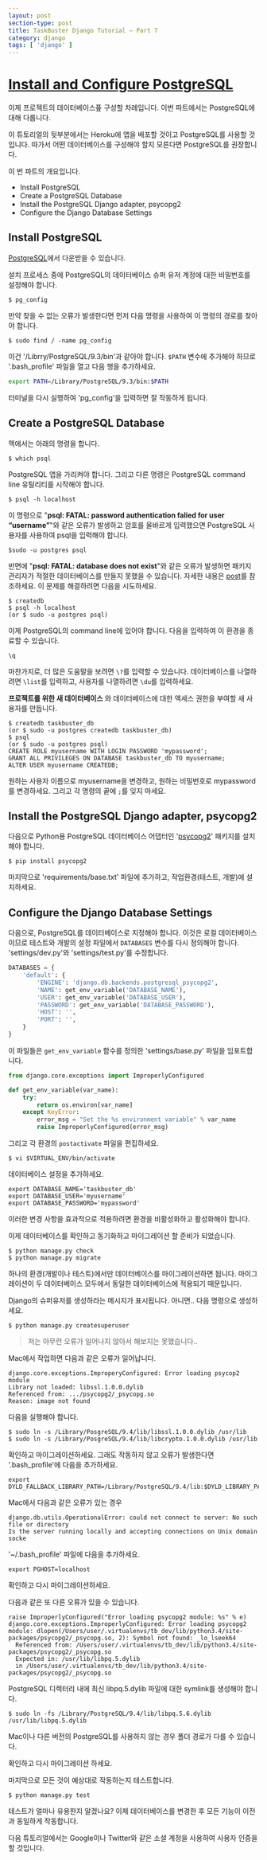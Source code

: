 ```yaml
---
layout: post
section-type: post
title: TaskBuster Django Tutorial – Part 7
category: django
tags: [ 'django' ]
---
```


# [Install and Configure PostgreSQL](http://www.marinamele.com/taskbuster-django-tutorial/install-and-configure-posgresql-for-django)

이제 프로젝트의 데이터베이스픞 구성할 차례입니다. 이번 파트에서는 PostgreSQL에 대해 다룹니다.

이 튜토리얼의 뒷부분에서는 Heroku에 앱을 배포할 것이고 PostgreSQL를 사용할 것입니다. 따가서 어떤 데이터베이스를 구성해야 할지 모른다면 PostgreSQL를 권장합니다.

이 번 파트의 개요입니다.
 - Install PostgreSQL
 - Create a PostgreSQL Database
 - Install the PostgreSQL Django adapter, psycopg2
 - Configure the Django Database Settings

## Install PostgreSQL

[PostgreSQL](https://www.postgresql.org/download/macosx/)에서 다운받을 수 있습니다.

설치 프로세스 중에 PostgreSQL의 데이터베이스 슈퍼 유저 계정에 대한 비밀번호를 설정해야 합니다.

```
$ pg_config
```

만약 찾을 수 없는 오류가 발생한다면 먼저 다음 명령을 사용하여 이 명령의 경로를 찾아야 합니다.

```
$ sudo find / -name pg_config
```

이건 '/Librry/PostgreSQL/9.3/bin'과 같아야 합니다. `$PATH` 변수에 추가해야 하므로 '.bash_profile' 파일을 열고 다음 행을 추가하세요.

```bash
export PATH=/Library/PostgreSQL/9.3/bin:$PATH
```

터미널을 다시 실행하여 'pg_config'을 입력하면 잘 작동하게 됩니다.

## Create a PostgreSQL Database

맥에서는 아래의 명령을 합니다.

```
$ which psql
```

PostgreSQL 앱을 가리켜야 합니다. 그리고 다른 명령은 PostgreSQL command line 유틸리티를 시작해야 합니다.

```
$ psql -h localhost
```

이 명령으로 "**psql: FATAL: password authentication falied for user “username”**"와 같은 오류가 발생하고 암호를 올바르게 입력했으면 PostgreSQL 사용자를 사용하여 psql을 입력해야 합니다.

```
$sudo -u postgres psql
```

반면에 "**psql: FATAL: database <user> does not exist**"와 같은 오류가 발생하면 패키지 관리자가 적절한 데이터베이스를 만들지 못했을 수 있습니다. 자세한 내용은 [post](http://stackoverflow.com/a/17936043)를 참조하세요. 이 문제를 해결하려면 다음을 시도하세요.

```
$ createdb
$ psql -h localhost
(or $ sudo -u postgres psql)
```

이제 PostgreSQL의 command line에 있어야 합니다. 다음을 입력하여 이 환경을 종료할 수 있습니다.

```
\q
```

마찬가지로, 더 많은 도움말을 보려면 `\?`를 입력할 수 있습니다. 데이터베이스를 나열하려면 `\list`를 입력하고, 사용자를 나열하려면 `\du`를 입력하세요.


**프로젝트를 위한 새 데이터베이스** 와 데이터베이스에 대한 액세스 권한을 부여할 새 사용자를 만듭니다.

```
$ createdb taskbuster_db
(or $ sudo -u postgres createdb taskbuster_db)
$ psql
(or $ sudo -u postgres psql)
CREATE ROLE myusername WITH LOGIN PASSWORD 'mypassword';
GRANT ALL PRIVILEGES ON DATABASE taskbuster_db TO myusername;
ALTER USER myusername CREATEDB;
```

원하는 사용자 이름으로 myusername을 변경하고, 원하는 비밀번호로 mypassword를 변경하세요. 그리고 각 명령의 끝에 `;`를 잊지 마세요.

## Install the PostgreSQL Django adapter, psycopg2

다음으로 Python용 PostgreSQL 데이터베이스 어댑터인 '[psycopg2](https://pypi.org/project/psycopg2/)' 패키지를 설치해야 합니다.

```
$ pip install psycopg2
```

마지막으로 'requirements/base.txt' 파일에 추가하고, 작업환경(테스트, 개발)에 설치하세요.

## Configure the Django Database Settings

다음으로, PostgreSQL를 데이터베이스로 지정해야 합니다. 이것은 로컬 데이터베이스이므로 테스트와 개발의 설정 파일에서 `DATABASES` 변수를 다시 정의해야 합니다. 'settings/dev.py'와 'settings/test.py'를 수정합니다.

```python
DATABASES = {
    'default': {
        'ENGINE': 'django.db.backends.postgresql_psycopg2',
        'NAME': get_env_variable('DATABASE_NAME'),
        'USER': get_env_variable('DATABASE_USER'),
        'PASSWORD': get_env_variable('DATABASE_PASSWORD'),
        'HOST': '',
        'PORT': '',
    }
}
```

이 파일들은 `get_env_variable` 함수를 정의한 'settings/base.py' 파일을 임포트합니다.

```python
from django.core.exceptions import ImproperlyConfigured

def get_env_variable(var_name):
    try:
        return os.environ[var_name]
    except KeyError:
        error_msg = "Set the %s environment variable" % var_name
        raise ImproperlyConfigured(error_msg)
```

그리고 각 환경의  `postactivate` 파일을 편집하세요.

```
$ vi $VIRTUAL_ENV/bin/activate
```

데이터베이스 설정을 추가하세요.

```
export DATABASE_NAME='taskbuster_db'
export DATABASE_USER='myusername'
export DATABASE_PASSWORD='mypassword'
```

이러한 변경 사항을 효과적으로 적용하려면 환경을 비활성화하고 활성화해야 합니다.

이제 데이터베이스를 확인하고 동기화하고 마이그레이션 할 준비가 되었습니다.

```
$ python manage.py check
$ python manage.py migrate
```

하나의 환경(개발이나 테스트)에서만 데이터베이스를 마이그레이션하면 됩니다. 마이그레이션이 두 데이터베이스 모두에서 동일한 데이터베이스에 적용되기 때문입니다.

Django의 슈퍼유저를 생성하라는 메시지가 표시됩니다. 아니면.. 다음 명령으로 생성하세요.

```
$ python manage.py createsuperuser
```

> 저는 아무런 오류가 일어나지 않아서 해보지는 못했습니다..

Mac에서 작업하면 다음과 같은 오류가 일어납니다.

```
django.core.exceptions.ImproperyConfigured: Error loading psycop2 module
Library not loaded: libssl.1.0.0.dylib
Referenced from: .../psycopg2/_psycopg.so
Reason: image not found
```

다음을 실행해야 합니다.

```
$ sudo ln -s /Library/PosgreSQL/9.4/lib/libssl.1.0.0.dylib /usr/lib
$ sudo ln -s /Library/PosgreSQL/9.4/lib/libcrypto.1.0.0.dylib /usr/lib
```

확인하고 마이그레이션하세요. 그래도 작동하지 않고 오류가 발생한다면 '.bash_profile'에 다음을 추가하세요.

```
export DYLD_FALLBACK_LIBRARY_PATH=/Library/PostgreSQL/9.4/lib:$DYLD_LIBRARY_PATH
```

Mac에서 다음과 같은 오류가 있는 경우

```
django.db.utils.OperationalError: could not connect to server: No such file or directory
Is the server running locally and accepting connections on Unix domain socke
```

'~/.bash_profile' 파일에 다음을 추가하세요.

```
export PGHOST=localhost
```

확인하고 다시 마이그레이션하세요.

다음과 같은 또 다른 오류가 있을 수 있습니다.

```
raise ImproperlyConfigured("Error loading psycopg2 module: %s" % e)
django.core.exceptions.ImproperlyConfigured: Error loading psycopg2 module: dlopen(/Users/user/.virtualenvs/tb_dev/lib/python3.4/site-packages/psycopg2/_psycopg.so, 2): Symbol not found: _lo_lseek64
  Referenced from: /Users/user/.virtualenvs/tb_dev/lib/python3.4/site-packages/psycopg2/_psycopg.so
  Expected in: /usr/lib/libpq.5.dylib
  in /Users/user/.virtualenvs/tb_dev/lib/python3.4/site-packages/psycopg2/_psycopg.so
```

PostgreSQL 디렉터리 내에 최신 libpq.5.dylib 파일에 대한 symlink를 생성해야 합니다.

```
$ sudo ln -fs /Library/PostgreSQL/9.4/lib/libpq.5.6.dylib /usr/lib/libpq.5.dylib
```

Mac이나 다른 버전의 PostgreSQL를 사용하지 않는 경우 폴더 경로가 다를 수 있습니다.

확인하고 다시 마이그레이션 하세요.

마지막으로 모든 것이 예상대로 작동하는지 테스트합니다.

```
$ python manage.py test
```

테스트가 얼마나 유용한지 알겠나요? 이제 데이터베이스를 변경한 후 모든 기능이 이전과 동일하게 작동합니다.

다음 튜토리얼에서는 Google이나 Twitter와 같은 소셜 계정을 사용하여 사용자 인증을 할 것입니다.
